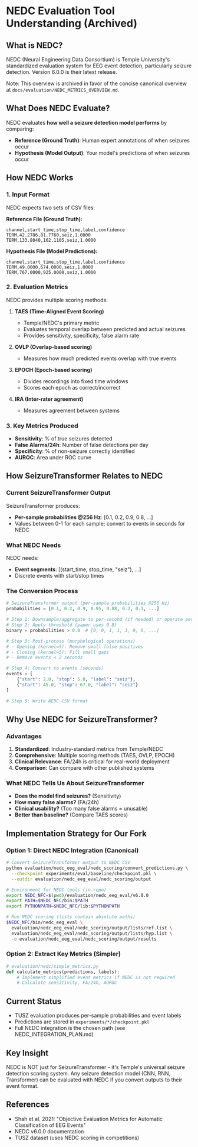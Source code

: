 # NEDC Evaluation Tool Understanding (Archived)

## What is NEDC?
NEDC (Neural Engineering Data Consortium) is Temple University's standardized evaluation system for EEG event detection, particularly seizure detection. Version 6.0.0 is their latest release.

Note: This overview is archived in favor of the concise canonical overview at `docs/evaluation/NEDC_METRICS_OVERVIEW.md`.

## What Does NEDC Evaluate?
NEDC evaluates **how well a seizure detection model performs** by comparing:
- **Reference (Ground Truth)**: Human expert annotations of when seizures occur
- **Hypothesis (Model Output)**: Your model's predictions of when seizures occur

## How NEDC Works

### 1. Input Format
NEDC expects two sets of CSV files:

**Reference File (Ground Truth):**
```csv
channel,start_time,stop_time,label,confidence
TERM,42.2786,81.7760,seiz,1.0000
TERM,133.8040,162.1105,seiz,1.0000
```

**Hypothesis File (Model Predictions):**
```csv
channel,start_time,stop_time,label,confidence
TERM,49.0000,674.0000,seiz,1.0000
TERM,767.0000,925.0000,seiz,1.0000
```

### 2. Evaluation Metrics

NEDC provides multiple scoring methods:

1. **TAES (Time-Aligned Event Scoring)**
   - Temple/NEDC's primary metric
   - Evaluates temporal overlap between predicted and actual seizures
   - Provides sensitivity, specificity, false alarm rate

2. **OVLP (Overlap-based scoring)**
   - Measures how much predicted events overlap with true events

3. **EPOCH (Epoch-based scoring)**
   - Divides recordings into fixed time windows
   - Scores each epoch as correct/incorrect

4. **IRA (Inter-rater agreement)**
   - Measures agreement between systems

### 3. Key Metrics Produced
- **Sensitivity**: % of true seizures detected
- **False Alarms/24h**: Number of false detections per day
- **Specificity**: % of non-seizure correctly identified
- **AUROC**: Area under ROC curve

## How SeizureTransformer Relates to NEDC

### Current SeizureTransformer Output
SeizureTransformer produces:
- **Per-sample probabilities @256 Hz**: [0.1, 0.2, 0.9, 0.8, ...]
- Values between 0-1 for each sample; convert to events in seconds for NEDC

### What NEDC Needs
NEDC needs:
- **Event segments**: [(start_time, stop_time, "seiz"), ...]
- Discrete events with start/stop times

### The Conversion Process

```python
# SeizureTransformer output (per-sample probabilities @256 Hz)
probabilities = [0.1, 0.2, 0.9, 0.95, 0.88, 0.3, 0.1, ...]

# Step 1: Downsample/aggregate to per-second (if needed) or operate per-sample
# Step 2: Apply threshold (paper uses 0.8)
binary = probabilities > 0.8  # [0, 0, 1, 1, 1, 0, 0, ...]

# Step 3: Post-process (morphological operations)
# - Opening (kernel=5): Remove small false positives
# - Closing (kernel=5): Fill small gaps
# - Remove events < 2 seconds

# Step 4: Convert to events (seconds)
events = [
    {"start": 2.0, "stop": 5.0, "label": "seiz"},
    {"start": 45.0, "stop": 67.0, "label": "seiz"}
]

# Step 5: Write NEDC CSV format
```

## Why Use NEDC for SeizureTransformer?

### Advantages
1. **Standardized**: Industry-standard metrics from Temple/NEDC
2. **Comprehensive**: Multiple scoring methods (TAES, OVLP, EPOCH)
3. **Clinical Relevance**: FA/24h is critical for real-world deployment
4. **Comparison**: Can compare with other published systems

### What NEDC Tells Us About SeizureTransformer
- **Does the model find seizures?** (Sensitivity)
- **How many false alarms?** (FA/24h)
- **Clinical usability?** (Too many false alarms = unusable)
- **Better than baseline?** (Compare TAES scores)

## Implementation Strategy for Our Fork

### Option 1: Direct NEDC Integration (Canonical)
```bash
# Convert SeizureTransformer output to NEDC CSV
python evaluation/nedc_eeg_eval/nedc_scoring/convert_predictions.py \
  --checkpoint experiments/eval/baseline/checkpoint.pkl \
  --outdir evaluation/nedc_eeg_eval/nedc_scoring/output

# Environment for NEDC tools (in-repo)
export NEDC_NFC=$(pwd)/evaluation/nedc_eeg_eval/v6.0.0
export PATH=$NEDC_NFC/bin:$PATH
export PYTHONPATH=$NEDC_NFC/lib:$PYTHONPATH

# Run NEDC scoring (lists contain absolute paths)
$NEDC_NFC/bin/nedc_eeg_eval \
  evaluation/nedc_eeg_eval/nedc_scoring/output/lists/ref.list \
  evaluation/nedc_eeg_eval/nedc_scoring/output/lists/hyp.list \
  -o evaluation/nedc_eeg_eval/nedc_scoring/output/results
```

### Option 2: Extract Key Metrics (Simpler)
```python
# evaluation/nedc/simple_metrics.py
def calculate_metrics(predictions, labels):
    # Implement simplified event metrics if NEDC is not required
    # Calculate sensitivity, FA/24h, AUROC
```

## Current Status
- TUSZ evaluation produces per-sample probabilities and event labels
- Predictions are stored in `experiments/*/checkpoint.pkl`
- Full NEDC integration is the chosen path (see NEDC_INTEGRATION_PLAN.md)

## Key Insight
NEDC is NOT just for SeizureTransformer - it's Temple's universal seizure detection scoring system. Any seizure detection model (CNN, RNN, Transformer) can be evaluated with NEDC if you convert outputs to their event format.

## References
- Shah et al. 2021: "Objective Evaluation Metrics for Automatic Classification of EEG Events"
- NEDC v6.0.0 documentation
- TUSZ dataset (uses NEDC scoring in competitions)
